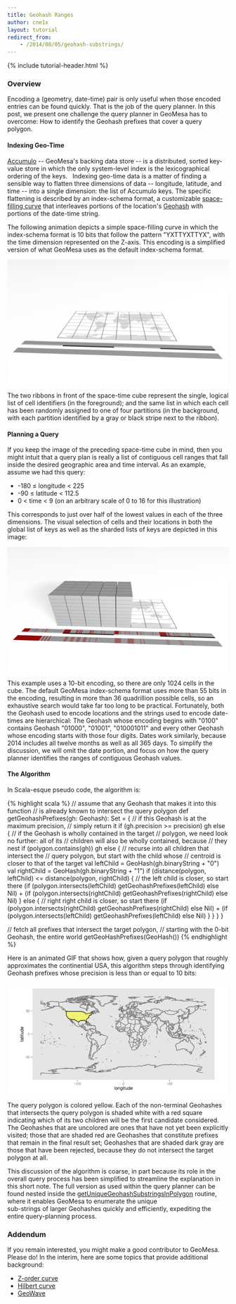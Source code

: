 ```yaml
---
title: Geohash Ranges
author: cne1x
layout: tutorial
redirect_from:
    - /2014/08/05/geohash-substrings/
---
```


{% include tutorial-header.html %}

### Overview

Encoding a (geometry, date-time) pair is only useful when those
encoded entries can be found quickly.  That is the job of the query
planner.  In this post, we present one challenge the query planner
in GeoMesa has to overcome:  How to identify the Geohash prefixes that
cover a query polygon.
<!--more-->
#### Indexing Geo-Time

[Accumulo](http://accumulo.apache.org) -- GeoMesa's backing data store -- is a distributed,
sorted key-value store in which the only system-level index is the lexicographical ordering of the keys.  
Indexing geo-time data is a matter of finding a sensible way to flatten three dimensions
of data -- longitude, latitude, and time -- into a single dimension: the list of Accumulo keys.
The specific flattening is described by an index-schema format, a customizable 
[space-filling curve](http://en.wikipedia.org/wiki/Space-filling_curve)
that interleaves portions of the location's [Geohash](http://geohash.org)
with portions of the date-time string.  

The following animation depicts a simple space-filling curve in which the 
index-schema format is 10 bits that follow the pattern "YXTTYXTTYX", with the time
dimension represented on the Z-axis.  This encoding is a simplified version of
what GeoMesa uses as the default index-schema format.
 
[!["Animation of Covering Geohashes"](/img/tutorials/2014-08-05-geohash-substrings/sel-XXYYTT-11.png)](/img/tutorials/2014-08-05-geohash-substrings/progression.ogv)

The two ribbons in front of the space-time cube represent the single, logical list of cell
identifiers (in the foreground); and the same list in which each cell has been randomly 
assigned to one of four partitions (in the background, with each partition identified by a
gray or black stripe next to the ribbon).

#### Planning a Query

If you keep the image of the preceding space-time cube in mind, then you
might intuit that a query plan is really a list of contiguous cell ranges
that fall inside the desired geographic area and time interval.  As an
example, assume we had this query:

<ul>
  <li>-180 &le; longitude &lt; 225</li>
  <li>-90 &le; latitude &lt; 112.5</li>
  <li>0 &lt; time &lt; 9 (on an arbitrary scale of 0 to 16 for this illustration)</li>
</ul>

This corresponds to just over half of the lowest values in each of the 
three dimensions.  The visual selection of cells and their locations 
in both the global list of keys as well as the sharded lists of keys 
are depicted in this image: 

!["Animation of Covering Geohashes"](/img/tutorials/2014-08-05-geohash-substrings/sel-x4y4t8-11.png)

This example uses a 10-bit encoding, so there are only 1024 cells in the cube.
The default GeoMesa index-schema format uses more than 55 bits in the encoding,
resulting in more than 36 quadrillion possible cells, so an exhaustive search
would take far too long to be practical.  Fortunately, both the Geohash used 
to encode locations and the strings used to encode date-times are hierarchical:
The Geohash whose encoding begins with "0100" contains Geohash "01000", "01001",
"010001011" and every other Geohash whose encoding starts with those four 
digits.  Dates work similarly, because 2014 includes all twelve months as well
as all 365 days.  To simplify the discussion, we will omit the date portion, and
focus on how the query planner identifies the ranges of contiguous Geohash
values.

#### The Algorithm

In Scala-esque pseudo code, the algorithm is:

{% highlight scala %}
// assume that any Geohash that makes it into this function
// is already known to intersect the query polygon
def getGeohashPrefixes(gh: Geohash): Set = {
  // if this Geohash is at the maximum precision,
  // simply return it
  if (gh.precision >= precision) gh
  else {
    // if the Geohash is wholly contained in the target
    // polygon, we need look no further:  all of its 
    // children will also be wholly contained, because
    // they nest
    if (polygon.contains(gh)) gh
    else {
      // recurse into all children that intersect the
      // query polygon, but start with the child whose
      // centroid is closer to that of the target
      val leftChild = GeoHash(gh.binaryString + "0")
      val rightChild = GeoHash(gh.binaryString + "1")
      if (distance(polygon, leftChild) <= distance(polygon, rightChild) {
        // the left child is closer, so start there
        (if (polygon.intersects(leftChild) getGeohashPrefixes(leftChild) else Nil) +
        (if (polygon.intersects(rightChild) getGeohashPrefixes(rightChild) else Nil)
      } else {
        // right right child is closer, so start there
        (if (polygon.intersects(rightChild) getGeohashPrefixes(rightChild) else Nil) +
        (if (polygon.intersects(leftChild) getGeohashPrefixes(leftChild) else Nil)
      }
    }
  }
}

// fetch all prefixes that intersect the target polygon,
// starting with the 0-bit Geohash, the entire world
getGeoHashPrefixes(GeoHash())
{% endhighlight %}

Here is an animated GIF that shows how, given a query polygon that roughly
approximates the continential USA, this algorithm steps through identifying
Geohash prefixes whose precision is less than or equal to 10 bits:

!["Animation of Covering Geohashes"](/img/tutorials/2014-08-05-geohash-substrings/usa.gif)

The query polygon is colored yellow.  Each of the non-terminal Geohashes that intersects
the query polygon is shaded white with a red square indicating which of its
two children will be the first candidate considered.  The Geohashes that
are uncolored are ones that have not yet been explicitly visited; those that
are shaded red are Geohashes that constitute prefixes that remain in the 
final result set; Geohashes that are shaded dark gray are those that have
been rejected, because they do not intersect the target polygon at all.

This discussion of the algorithm is coarse, in part because
its role in the overall query process has been simplified to streamline
the explanation in this short note.  The full version as used within
the query planner can be found nested inside the 
[getUniqueGeohashSubstringsInPolygon](https://github.com/locationtech/geomesa/blob/accumulo1.5.x/1.x/geomesa-utils/src/main/scala/geomesa/utils/geohash/GeohashUtils.scala#L749)
routine, where it enables GeoMesa to enumerate the unique  
sub-strings of larger Geohashes quickly and efficiently,
expediting the entire query-planning process.

### Addendum

If you remain interested, you might make a good contributor to
GeoMesa.  Please do!  In the interim, here are some topics that provide
additional background:

* [Z-order curve](http://en.wikipedia.org/wiki/Z-order_curve)
* [Hilbert curve](http://en.wikipedia.org/wiki/Hilbert_curve)
* [GeoWave](https://github.com/ngageoint/geowave)
